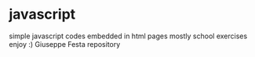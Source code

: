 # javascript
simple javascript codes embedded in html pages 
mostly school exercises
enjoy :)
Giuseppe Festa repository
